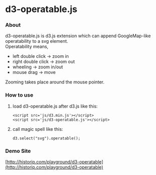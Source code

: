 # d3-operatable.js

### About

d3-operatable.js is d3.js extension which can append GoogleMap-like operatability to a svg element.  
Operatability means,  
- left double click -> zoom in
- right double click -> zoom out
- wheeling -> zoom in/out
- mouse drag -> move

Zooming takes place around the mouse pointer.

### How to use

1. load d3-operatable.js after d3.js like this:  

   ```<script src='js/d3.min.js'></script>```  
   ```<script src='js/d3-operatable.js'></script>```

2. call magic spell like this:  
   ```
   d3.select("svg").operatable();
   ```

### Demo Site
[http://historip.com/playground/d3-operatable](http://historip.com/playground/d3-operatable)